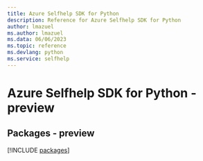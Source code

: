 ```yaml
---
title: Azure Selfhelp SDK for Python
description: Reference for Azure Selfhelp SDK for Python
author: lmazuel
ms.author: lmazuel
ms.data: 06/06/2023
ms.topic: reference
ms.devlang: python
ms.service: selfhelp
---
```

# Azure Selfhelp SDK for Python - preview
## Packages - preview
[!INCLUDE [packages](selfhelp-index.md)]